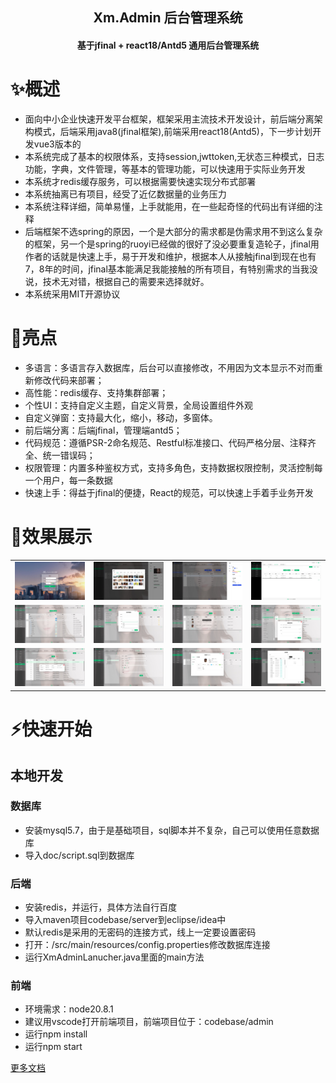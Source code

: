 <h2 align="center">Xm.Admin 后台管理系统</h2>
<h4 align="center">基于jfinal + react18/Antd5 通用后台管理系统</h4>



# ✨概述
- 面向中小企业快速开发平台框架，框架采用主流技术开发设计，前后端分离架构模式，后端采用java8(jfinal框架),前端采用react18(Antd5)，下一步计划开发vue3版本的
- 本系统完成了基本的权限体系，支持session,jwttoken,无状态三种模式，日志功能，字典，文件管理，等基本的管理功能，可以快速用于实际业务开发
- 本系统才redis缓存服务，可以根据需要快速实现分布式部署
- 本系统抽离已有项目，经受了近亿数据量的业务压力
- 本系统注释详细，简单易懂，上手就能用，在一些起奇怪的代码出有详细的注释
- 后端框架不选spring的原因，一个是大部分的需求都是伪需求用不到这么复杂的框架，另一个是spring的ruoyi已经做的很好了没必要重复造轮子，jfinal用作者的话就是快速上手，易于开发和维护，根据本人从接触jfinal到现在也有7，8年的时间，jfinal基本能满足我能接触的所有项目，有特别需求的当我没说，技术无对错，根据自己的需要来选择就好。
- 本系统采用MIT开源协议

# &#x1F31F;亮点
- 多语言：多语言存入数据库，后台可以直接修改，不用因为文本显示不对而重新修改代码来部署；
- 高性能：redis缓存、支持集群部署；
- 个性UI：支持自定义主题，自定义背景，全局设置组件外观
- 自定义弹窗：支持最大化，缩小，移动，多窗体。
- 前后端分离：后端jfinal，管理端antd5；
- 代码规范：遵循PSR-2命名规范、Restful标准接口、代码严格分层、注释齐全、统一错误码；
- 权限管理：内置多种鉴权方式，支持多角色，支持数据权限控制，灵活控制每一个用户，每一条数据
- 快速上手：得益于jfinal的便捷，React的规范，可以快速上手着手业务开发
  
# &#x1F389;效果展示
<table>
    <tr>
        <td><img src="./doc/images/1.jpg"/></td>
        <td><img src="./doc/images/2.jpg"/></td>
        <td><img src="./doc/images/3.jpg"/></td>
        <td><img src="./doc/images/4.jpg"/></td>
    </tr>
    <tr>
        <td><img src="./doc/images/5.jpg"/></td>
        <td><img src="./doc/images/6.jpg"/></td>
        <td><img src="./doc/images/7.jpg"/></td>
        <td><img src="./doc/images/8.jpg"/></td>
    </tr>
    <tr>
        <td><img src="./doc/images/9.jpg"/></td>
        <td><img src="./doc/images/10.jpg"/></td>
        <td><img src="./doc/images/11.jpg"/></td>
        <td><img src="./doc/images/12.jpg"/></td>
    </tr>
</table>

# &#x26A1;快速开始
## 本地开发
### 数据库
- 安装mysql5.7，由于是基础项目，sql脚本并不复杂，自己可以使用任意数据库
- 导入doc/script.sql到数据库
### 后端
- 安装redis，并运行，具体方法自行百度
- 导入maven项目codebase/server到eclipse/idea中
- 默认redis是采用的无密码的连接方式，线上一定要设置密码
- 打开：/src/main/resources/config.properties修改数据库连接
- 运行XmAdminLanucher.java里面的main方法

### 前端
- 环境需求：node20.8.1
- 建议用vscode打开前端项目，前端项目位于：codebase/admin
- 运行npm install 
- 运行npm start

[更多文档](./doc/文档列表.md)